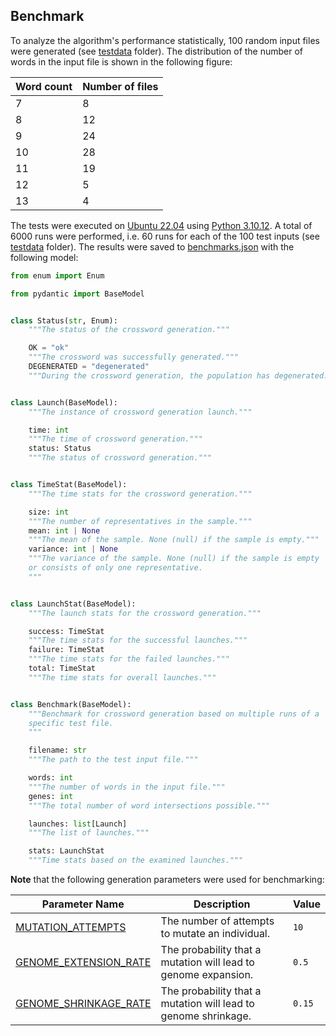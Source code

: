 ## Benchmark

To analyze the algorithm's performance statistically, 100 random input files
were generated (see [testdata](./testdata/) folder). The distribution of the
number of words in the input file is shown in the following figure:

| Word count | Number of files |
| ---------- | --------------- |
| 7          | 8               |
| 8          | 12              |
| 9          | 24              |
| 10         | 28              |
| 11         | 19              |
| 12         | 5               |
| 13         | 4               |

The tests were executed on [Ubuntu 22.04](https://releases.ubuntu.com/22.04/)
using [Python 3.10.12](https://www.python.org/downloads/release/python-31012/).
A total of 6000 runs were performed, i.e. 60 runs for each of the 100 test
inputs (see [testdata](./testdata/) folder). The results were saved to
[benchmarks.json](./benchmark/benchmarks.json) with the following model:

```python
from enum import Enum

from pydantic import BaseModel


class Status(str, Enum):
    """The status of the crossword generation."""

    OK = "ok"
    """The crossword was successfully generated."""
    DEGENERATED = "degenerated"
    """During the crossword generation, the population has degenerated."""


class Launch(BaseModel):
    """The instance of crossword generation launch."""

    time: int
    """The time of crossword generation."""
    status: Status
    """The status of crossword generation."""


class TimeStat(BaseModel):
    """The time stats for the crossword generation."""

    size: int
    """The number of representatives in the sample."""
    mean: int | None
    """The mean of the sample. None (null) if the sample is empty."""
    variance: int | None
    """The variance of the sample. None (null) if the sample is empty
    or consists of only one representative.
    """


class LaunchStat(BaseModel):
    """The launch stats for the crossword generation."""

    success: TimeStat
    """The time stats for the successful launches."""
    failure: TimeStat
    """The time stats for the failed launches."""
    total: TimeStat
    """The time stats for overall launches."""


class Benchmark(BaseModel):
    """Benchmark for crossword generation based on multiple runs of a
    specific test file.
    """

    filename: str
    """The path to the test input file."""

    words: int
    """The number of words in the input file."""
    genes: int
    """The total number of word intersections possible."""

    launches: list[Launch]
    """The list of launches."""

    stats: LaunchStat
    """Time stats based on the examined launches."""
```

**Note** that the following generation parameters were used for benchmarking:

| Parameter Name                         | Description                                                    | Value  |
| -------------------------------------- | -------------------------------------------------------------- | ------ |
| [MUTATION_ATTEMPTS](./main.py#L26)     | The number of attempts to mutate an individual.                | `10`   |
| [GENOME_EXTENSION_RATE](./main.py#L28) | The probability that a mutation will lead to genome expansion. | `0.5`  |
| [GENOME_SHRINKAGE_RATE](./main.py#L30) | The probability that a mutation will lead to genome shrinkage. | `0.15` |
